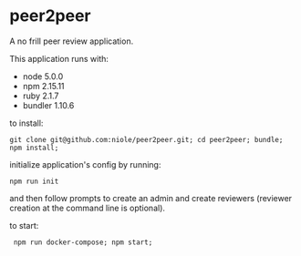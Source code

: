 # peer2peer
A no frill peer review application.

This application runs with:
* node 5.0.0
* npm 2.15.11
* ruby 2.1.7
* bundler 1.10.6


to install:

```
git clone git@github.com:niole/peer2peer.git; cd peer2peer; bundle; npm install;
```

initialize application's config by running:

```
npm run init
```

and then follow prompts to create an admin and create reviewers (reviewer creation at the command line is optional).

to start:
```
 npm run docker-compose; npm start;
 ```
